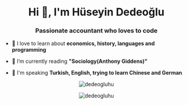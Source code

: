 <h1 align="center">Hi 👋, I'm Hüseyin Dedeoğlu</h1>
<h3 align="center">Passionate accountant who loves to code</h3>

- 🔭 I love to learn about **economics, history, languages and programming**

- 🌱 I’m currently reading **"Sociology(Anthony Giddens)"**

- 💬 I'm speaking **Turkish, English, trying to learn Chinese and German**

<p align="center">
  <img align="center" src="https://github-readme-stats.vercel.app/api?username=dedeogluhu&show_icons=true" alt="dedeogluhu" />
</p>
<p align="center">
  <img align="center" src="https://github-readme-stats.vercel.app/api/top-langs/?username=dedeogluhu&layout=compact" alt="dedeogluhu" />
</p>

